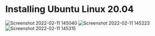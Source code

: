 # Installing Ubuntu Linux 20.04
![Screenshot 2022-02-11 145040](https://user-images.githubusercontent.com/55657279/153555414-72f3999b-77d7-4e12-9124-9cdc6f59b3fb.png)
![Screenshot 2022-02-11 145223](https://user-images.githubusercontent.com/55657279/153555477-b2032093-f502-4d73-aef0-8fee52acce4b.png)
![Screenshot 2022-02-11 145315](https://user-images.githubusercontent.com/55657279/153555497-d335f68b-b025-4a57-8dd4-25254924af4a.png)
